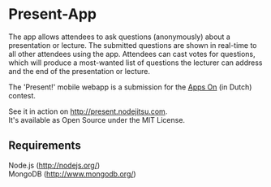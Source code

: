 Present-App
===========

The app allows attendees to ask questions (anonymously) about a presentation or lecture. The submitted questions are shown in real-time to all other attendees using the app. Attendees can cast votes for questions, which will produce a most-wanted list of questions the lecturer can address and the end of the presentation or lecture.

The 'Present!' mobile webapp is a submission for the [Apps On](http://www.surfnet.nl/nl/Thema/appson/Pages/Default.aspx) (in Dutch) contest.

See it in action on http://present.nodejitsu.com.  
It's available as Open Source under the  MIT License.  

Requirements
------------
Node.js (http://nodejs.org/)  
MongoDB (http://www.mongodb.org/)  

